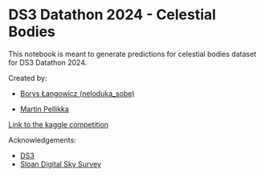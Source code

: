 # DS3 Datathon 2024 - Celestial Bodies

This notebook is meant to generate predictions for celestial bodies dataset for DS3 Datathon 2024.

Created by:

* [Borys Łangowicz (neloduka_sobe)](https://www.linkedin.com/in/borys-langowicz/)

* [Martin Pellikka](https://www.linkedin.com/in/martinpellikka/)



[Link to the kaggle competition](https://www.kaggle.com/competitions/ds3-datathon-celestial-labelling)

Acknowledgements:

* [DS3](https://ds3utsc.com/)
* [Sloan Digital Sky Survey](https://www.sdss4.org/science/image-gallery/)
